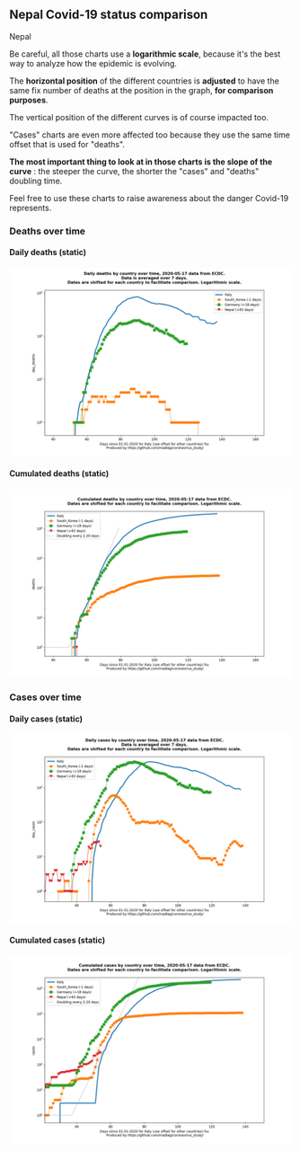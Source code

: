 ## Nepal Covid-19 status comparison 

Nepal



Be careful, all those charts use a **logarithmic scale**, because it's the best way to analyze how the epidemic is evolving.
 
The **horizontal position** of the different countries is **adjusted** to have the same fix number of deaths at the position in the graph, **for comparison purposes**.

The vertical position of the different curves is of course impacted too.

"Cases" charts are even more affected too because they use the same time offset that is used for "deaths".

**The most important thing to look at in those charts is the slope of the curve** : the steeper the curve, the shorter the "cases" and "deaths" doubling time.

Feel free to use these charts to raise awareness about the danger Covid-19 represents. 


 
### Deaths over time
 
#### Daily deaths (static)
![Nepal covid-19 daily deaths static chart](https://raw.githubusercontent.com/madlag/coronavirus_study/master/notebooks/graphs/2020-05-17/countries/Nepal/2020-05-17_Nepal_day_deaths.png "Nepal covid-19 day_deaths static chart")   
 
#### Cumulated deaths (static)
![Nepal covid-19 cumulated deaths static chart](https://raw.githubusercontent.com/madlag/coronavirus_study/master/notebooks/graphs/2020-05-17/countries/Nepal/2020-05-17_Nepal_deaths.png "Nepal covid-19 deaths static chart")   

 
### Cases over time
 
#### Daily cases (static)
![Nepal covid-19 daily cases static chart](https://raw.githubusercontent.com/madlag/coronavirus_study/master/notebooks/graphs/2020-05-17/countries/Nepal/2020-05-17_Nepal_day_cases.png "Nepal covid-19 day_cases static chart")   
 
#### Cumulated cases (static)
![Nepal covid-19 cumulated cases static chart](https://raw.githubusercontent.com/madlag/coronavirus_study/master/notebooks/graphs/2020-05-17/countries/Nepal/2020-05-17_Nepal_cases.png "Nepal covid-19 cases static chart")   

